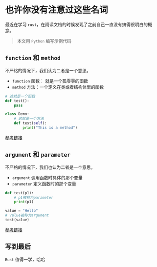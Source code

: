 # 也许你没有注意过这些名词

最近在学习 `rust`，在阅读文档的时候发现了之前自己一直没有搞得很明白的概念。
> 本文用 `Python` 编写示例代码

## `function` 和 `method`

不严格的情况下，我们认为二者是一个意思。

- `function` 函数： 就是一个孤零零的函数
- `method` 方法：一个定义在类或者结构体里的函数

``` Python
# 这就是一个函数
def test():
    pass

class Demo:
    # 这就是一个方法
    def test(self):
        print("This is a method")
```

[参考链接](https://doc.rust-lang.org/book/ch05-03-method-syntax.html#method-syntax)

## `argument` 和 `parameter`

不严格的情况下，我们也认为二者是一个意思。

- `argument` 调用函数时具体的那个变量
- `parameter` 定义函数时的那个变量

``` python
def test(p1):
    # p1被称为parameter
    print(p1)

value = "Hello"
# value被称为argument
test(value)

```

[参考链接](https://doc.rust-lang.org/book/ch03-03-how-functions-work.html?highlight=argument,parameter#function-parameters)

## 写到最后

`Rust` 值得一学，哈哈
